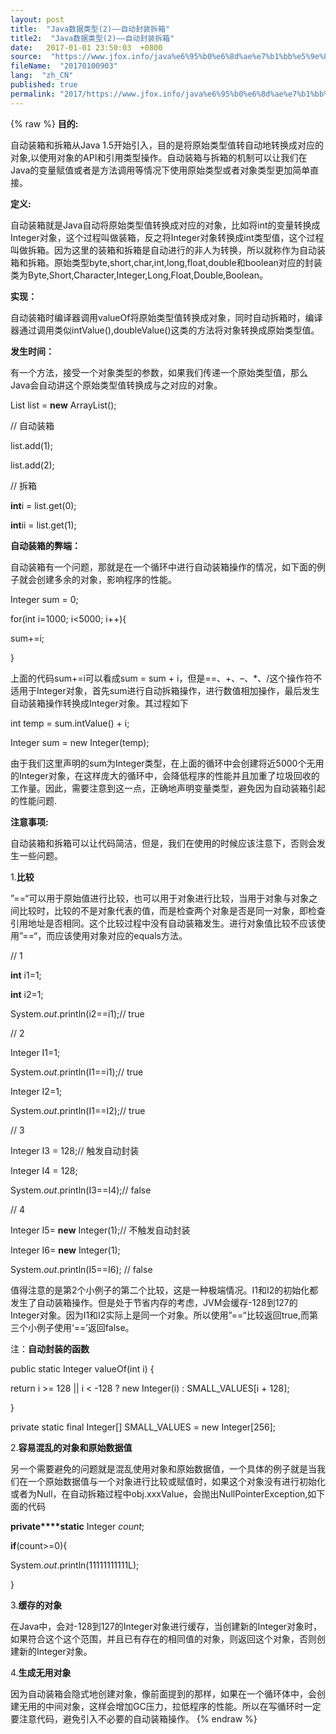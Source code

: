 ```yaml
---
layout: post
title:  "Java数据类型(2)——自动封装拆箱"
title2:  "Java数据类型(2)——自动封装拆箱"
date:   2017-01-01 23:50:03  +0800
source:  "https://www.jfox.info/java%e6%95%b0%e6%8d%ae%e7%b1%bb%e5%9e%8b-2-%e8%87%aa%e5%8a%a8%e5%b0%81%e8%a3%85%e6%8b%86%e7%ae%b1.html"
fileName:  "20170100903"
lang:  "zh_CN"
published: true
permalink: "2017/https://www.jfox.info/java%e6%95%b0%e6%8d%ae%e7%b1%bb%e5%9e%8b-2-%e8%87%aa%e5%8a%a8%e5%b0%81%e8%a3%85%e6%8b%86%e7%ae%b1.html"
---
```

{% raw %}
**目的:**

自动装箱和拆箱从Java 1.5开始引入，目的是将原始类型值转自动地转换成对应的对象,以使用对象的API和引用类型操作。自动装箱与拆箱的机制可以让我们在Java的变量赋值或者是方法调用等情况下使用原始类型或者对象类型更加简单直接。

**定义:**

自动装箱就是Java自动将原始类型值转换成对应的对象，比如将int的变量转换成Integer对象，这个过程叫做装箱，反之将Integer对象转换成int类型值，这个过程叫做拆箱。因为这里的装箱和拆箱是自动进行的非人为转换，所以就称作为自动装箱和拆箱。原始类型byte,short,char,int,long,float,double和boolean对应的封装类为Byte,Short,Character,Integer,Long,Float,Double,Boolean。

**实现：**

自动装箱时编译器调用valueOf将原始类型值转换成对象，同时自动拆箱时，编译器通过调用类似intValue(),doubleValue()这类的方法将对象转换成原始类型值。

**发生时间：**

有一个方法，接受一个对象类型的参数，如果我们传递一个原始类型值，那么Java会自动讲这个原始类型值转换成与之对应的对象。

List<Integer> list = **new** ArrayList<Integer>();

// 自动装箱

list.add(1);

list.add(2);

// 拆箱

**int**i = list.get(0);

**int**ii = list.get(1);

**自动装箱的弊端：**

自动装箱有一个问题，那就是在一个循环中进行自动装箱操作的情况，如下面的例子就会创建多余的对象，影响程序的性能。

Integer sum = 0;

 for(int i=1000; i<5000; i++){

 sum+=i;

}

上面的代码sum+=i可以看成sum = sum + i，但是==、+、–、*、/这个操作符不适用于Integer对象，首先sum进行自动拆箱操作，进行数值相加操作，最后发生自动装箱操作转换成Integer对象。其过程如下

int temp = sum.intValue() + i;

Integer sum = new Integer(temp);

由于我们这里声明的sum为Integer类型，在上面的循环中会创建将近5000个无用的Integer对象，在这样庞大的循环中，会降低程序的性能并且加重了垃圾回收的工作量。因此，需要注意到这一点，正确地声明变量类型，避免因为自动装箱引起的性能问题.

**注意事项:**

自动装箱和拆箱可以让代码简洁，但是，我们在使用的时候应该注意下，否则会发生一些问题。

1.**比较**

”==“可以用于原始值进行比较，也可以用于对象进行比较，当用于对象与对象之间比较时，比较的不是对象代表的值，而是检查两个对象是否是同一对象，即检查引用地址是否相同。这个比较过程中没有自动装箱发生。进行对象值比较不应该使用”==“，而应该使用对象对应的equals方法。

// 1

**int** i1=1;

**int** i2=1;

System.*out*.println(i2==i1);// true

// 2

Integer I1=1;

System.*out*.println(I1==i1);// true

Integer I2=1;

System.*out*.println(I1==I2);// true

// 3

Integer I3 = 128;// 触发自动封装

Integer I4 = 128;

System.*out*.println(I3==I4);// false

// 4

Integer I5= **new** Integer(1);// 不触发自动封装

Integer I6= **new** Integer(1);

System.*out*.println(I5==I6); // false

值得注意的是第2个小例子的第二个比较，这是一种极端情况。I1和I2的初始化都发生了自动装箱操作。但是处于节省内存的考虑，JVM会缓存-128到127的Integer对象。因为I1和I2实际上是同一个对象。所以使用”==“比较返回true,而第三个小例子使用‘==’返回false。

注：**自动封装的函数**

public static Integer valueOf(int i) {

 return i >= 128 || i < -128 ? new Integer(i) : SMALL_VALUES[i + 128];

 }

private static final Integer[] SMALL_VALUES = new Integer[256];

2.**容易混乱的对象和原始数据值**

另一个需要避免的问题就是混乱使用对象和原始数据值，一个具体的例子就是当我们在一个原始数据值与一个对象进行比较或赋值时，如果这个对象没有进行初始化或者为Null，在自动拆箱过程中obj.xxxValue，会抛出NullPointerException,如下面的代码

**private****static** Integer *count*;

**if**(count>=0){

System.*out*.println(11111111111L);

}

3.**缓存的对象**

在Java中，会对-128到127的Integer对象进行缓存，当创建新的Integer对象时，如果符合这个这个范围，并且已有存在的相同值的对象，则返回这个对象，否则创建新的Integer对象。

4.**生成无用对象**

因为自动装箱会隐式地创建对象，像前面提到的那样，如果在一个循环体中，会创建无用的中间对象，这样会增加GC压力，拉低程序的性能。所以在写循环时一定要注意代码，避免引入不必要的自动装箱操作。
{% endraw %}
